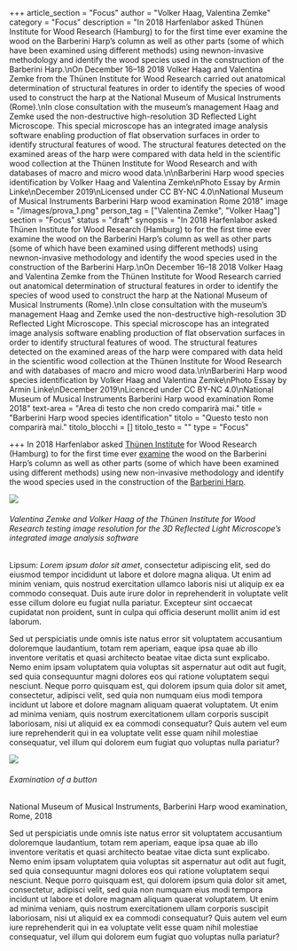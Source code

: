 +++
article_section = "Focus"
author = "Volker Haag, Valentina Zemke"
category = "Focus"
description = "In 2018 Harfenlabor asked Thünen Institute for Wood Research (Hamburg) to for the first time ever examine the wood on the Barberini Harp’s column as well as other parts (some of which have been examined using different methods) using newnon-invasive methodology and identify the wood species used in the construction of the Barberini Harp.\nOn December 16–18 2018 Volker Haag and Valentina Zemke from the Thünen Institute for Wood Research carried out anatomical determination of structural features in order to identify the species of wood used to construct the harp at the National Museum of Musical Instruments (Rome).\nIn close consultation with the museum’s management Haag and Zemke used the non-destructive high-resolution 3D Reflected Light Microscope. This special microscope has an integrated image analysis software enabling production of flat observation surfaces in order to identify structural features of wood. The structural features detected on the examined areas of the harp were compared with data held in the scientific wood collection at the Thünen Institute for Wood Research and with databases of macro and micro wood data.\n\nBarberini Harp wood species identification by Volker Haag and Valentina Zemke\nPhoto Essay by Armin Linke\nDecember 2019\nLicensed under CC BY-NC 4.0\nNational Museum of Musical Instruments Barberini Harp wood examination Rome 2018"
image = "/images/prova_1.png"
person_tag = ["Valentina Zemke", "Volker Haag"]
section = "Focus"
status = "draft"
synopsis = "In 2018 Harfenlabor asked Thünen Institute for Wood Research (Hamburg) to for the first time ever examine the wood on the Barberini Harp’s column as well as other parts (some of which have been examined using different methods) using newnon-invasive methodology and identify the wood species used in the construction of the Barberini Harp.\nOn December 16–18 2018 Volker Haag and Valentina Zemke from the Thünen Institute for Wood Research carried out anatomical determination of structural features in order to identify the species of wood used to construct the harp at the National Museum of Musical Instruments (Rome).\nIn close consultation with the museum’s management Haag and Zemke used the non-destructive high-resolution 3D Reflected Light Microscope. This special microscope has an integrated image analysis software enabling production of flat observation surfaces in order to identify structural features of wood. The structural features detected on the examined areas of the harp were compared with data held in the scientific wood collection at the Thünen Institute for Wood Research and with databases of macro and micro wood data.\n\nBarberini Harp wood species identification by Volker Haag and Valentina Zemke\nPhoto Essay by Armin Linke\nDecember 2019\nLicenced under CC BY-NC 4.0\nNational Museum of Musical Instruments Barberini Harp wood examination Rome 2018"
text-area = "Area di testo che non credo comparirà mai."
title = "Barberini Harp wood species identification"
titolo = "Questo testo non comparirà mai."
titolo_blocchi = []
titolo_testo = ""
type = "Focus"

+++
In 2018 Harfenlabor asked [Thünen Institute](www.google.it "thunen_institute") for Wood Research (Hamburg) to for the first time ever [examine](www.google.it "examine") the wood on the Barberini Harp’s column as well as other parts (some of which have been examined using different methods) using new non-invasive methodology and identify the wood species used in the construction of the [Barberini Harp](www.google.it "barberini_harp").

![](/images/prova_1.png)

###### Valentina Zemke and Volker Haag of the Thünen Institute for Wood Research testing image resolution for the 3D Reflected Light Microscope’s integrated image analysis software

Lipsum: _Lorem ipsum dolor sit amet_, consectetur adipiscing elit, sed do eiusmod tempor incididunt ut labore et dolore magna aliqua. Ut enim ad minim veniam, quis nostrud exercitation ullamco laboris nisi ut aliquip ex ea commodo consequat. Duis aute irure dolor in reprehenderit in voluptate velit esse cillum dolore eu fugiat nulla pariatur. Excepteur sint occaecat cupidatat non proident, sunt in culpa qui officia deserunt mollit anim id est laborum.

Sed ut perspiciatis unde omnis iste natus error sit voluptatem accusantium doloremque laudantium, totam rem aperiam, eaque ipsa quae ab illo inventore veritatis et quasi architecto beatae vitae dicta sunt explicabo. Nemo enim ipsam voluptatem quia voluptas sit aspernatur aut odit aut fugit, sed quia consequuntur magni dolores eos qui ratione voluptatem sequi nesciunt. Neque porro quisquam est, qui dolorem ipsum quia dolor sit amet, consectetur, adipisci velit, sed quia non numquam eius modi tempora incidunt ut labore et dolore magnam aliquam quaerat voluptatem. Ut enim ad minima veniam, quis nostrum exercitationem ullam corporis suscipit laboriosam, nisi ut aliquid ex ea commodi consequatur? Quis autem vel eum iure reprehenderit qui in ea voluptate velit esse quam nihil molestiae consequatur, vel illum qui dolorem eum fugiat quo voluptas nulla pariatur?

![](/images/prova_2.png)

###### Examination of a button

National Museum of Musical Instruments, Barberini Harp wood examination, Rome, 2018

Sed ut perspiciatis unde omnis iste natus error sit voluptatem accusantium doloremque laudantium, totam rem aperiam, eaque ipsa quae ab illo inventore veritatis et quasi architecto beatae vitae dicta sunt explicabo. Nemo enim ipsam voluptatem quia voluptas sit aspernatur aut odit aut fugit, sed quia consequuntur magni dolores eos qui ratione voluptatem sequi nesciunt. Neque porro quisquam est, qui dolorem ipsum quia dolor sit amet, consectetur, adipisci velit, sed quia non numquam eius modi tempora incidunt ut labore et dolore magnam aliquam quaerat voluptatem. Ut enim ad minima veniam, quis nostrum exercitationem ullam corporis suscipit laboriosam, nisi ut aliquid ex ea commodi consequatur? Quis autem vel eum iure reprehenderit qui in ea voluptate velit esse quam nihil molestiae consequatur, vel illum qui dolorem eum fugiat quo voluptas nulla pariatur?